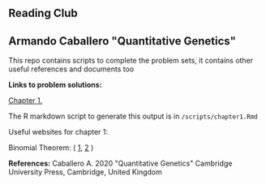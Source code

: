## Reading Club
## Armando Caballero "Quantitative Genetics"

This repo contains scripts to complete the problem sets, it contains other useful references and documents too


**Links to problem solutions:**

[Chapter 1.](https://htmlpreview.github.io/?https://github.com/RAWWiberg/caballero_QG/blob/master/scripts/chapter1.html)

The R markdown script to generate this output is in `/scripts/chapter1.Rmd`

Useful websites for chapter 1:

Binomial Theorem: (
[1](https://www.yourarticlelibrary.com/fish/genetics-fish/notes-on-binomial-expansion-genetics/88675),
[2](https://www.cliffsnotes.com/study-guides/algebra/algebra-ii/additional-topics/binomial-coefficients-and-the-binomial-theorem)
)
















**References:**
Caballero A. 2020 "Quantitative Genetics" Cambridge University Press, Cambridge, United Kingdom
